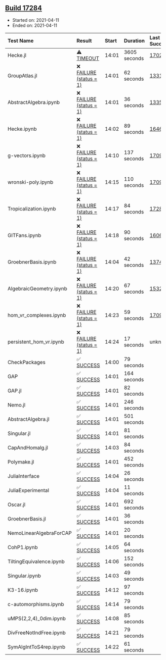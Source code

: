 ## [Build 17284](https://oscarci.mathematik.uni-kl.de/job/oscar/17284/)

* Started on: 2021-04-11
* Ended on: 2021-04-11

| Test Name    | Result | Start | Duration | Last Success | First Failure |
|:-------------|:-------|:------|:---------|:-------------|:--------------|
| Hecke.jl | ⚠ [TIMEOUT](https://oscarci.mathematik.uni-kl.de/job/oscar/17284/artifact/logs/build-17284/Hecke.jl.log) | 14:01 | 3605 seconds | [17022](https://oscarci.mathematik.uni-kl.de/job/oscar/17022/) | [17023](https://oscarci.mathematik.uni-kl.de/job/oscar/17023/) |
| GroupAtlas.jl | ❌ [FAILURE (status = 1)](https://oscarci.mathematik.uni-kl.de/job/oscar/17284/artifact/logs/build-17284/GroupAtlas.jl.log) | 14:01 | 62 seconds | [13311](https://oscarci.mathematik.uni-kl.de/job/oscar/13311/) | [13312](https://oscarci.mathematik.uni-kl.de/job/oscar/13312/) |
| AbstractAlgebra.ipynb | ❌ [FAILURE (status = 1)](https://oscarci.mathematik.uni-kl.de/job/oscar/17284/artifact/logs/build-17284/AbstractAlgebra.ipynb.log) | 14:01 | 36 seconds | [13355](https://oscarci.mathematik.uni-kl.de/job/oscar/13355/) | [13356](https://oscarci.mathematik.uni-kl.de/job/oscar/13356/) |
| Hecke.ipynb | ❌ [FAILURE (status = 1)](https://oscarci.mathematik.uni-kl.de/job/oscar/17284/artifact/logs/build-17284/Hecke.ipynb.log) | 14:02 | 89 seconds | [16463](https://oscarci.mathematik.uni-kl.de/job/oscar/16463/) | [16464](https://oscarci.mathematik.uni-kl.de/job/oscar/16464/) |
| g-vectors.ipynb | ❌ [FAILURE (status = 1)](https://oscarci.mathematik.uni-kl.de/job/oscar/17284/artifact/logs/build-17284/g-vectors.ipynb.log) | 14:10 | 137 seconds | [17099](https://oscarci.mathematik.uni-kl.de/job/oscar/17099/) | [17100](https://oscarci.mathematik.uni-kl.de/job/oscar/17100/) |
| wronski-poly.ipynb | ❌ [FAILURE (status = 1)](https://oscarci.mathematik.uni-kl.de/job/oscar/17284/artifact/logs/build-17284/wronski-poly.ipynb.log) | 14:15 | 110 seconds | [17098](https://oscarci.mathematik.uni-kl.de/job/oscar/17098/) | [17099](https://oscarci.mathematik.uni-kl.de/job/oscar/17099/) |
| Tropicalization.ipynb | ❌ [FAILURE (status = 1)](https://oscarci.mathematik.uni-kl.de/job/oscar/17284/artifact/logs/build-17284/Tropicalization.ipynb.log) | 14:17 | 84 seconds | [17282](https://oscarci.mathematik.uni-kl.de/job/oscar/17282/) | [17283](https://oscarci.mathematik.uni-kl.de/job/oscar/17283/) |
| GITFans.ipynb | ❌ [FAILURE (status = 1)](https://oscarci.mathematik.uni-kl.de/job/oscar/17284/artifact/logs/build-17284/GITFans.ipynb.log) | 14:18 | 90 seconds | [16068](https://oscarci.mathematik.uni-kl.de/job/oscar/16068/) | [16069](https://oscarci.mathematik.uni-kl.de/job/oscar/16069/) |
| GroebnerBasis.ipynb | ❌ [FAILURE (status = 1)](https://oscarci.mathematik.uni-kl.de/job/oscar/17284/artifact/logs/build-17284/GroebnerBasis.ipynb.log) | 14:04 | 42 seconds | [13748](https://oscarci.mathematik.uni-kl.de/job/oscar/13748/) | [13749](https://oscarci.mathematik.uni-kl.de/job/oscar/13749/) |
| AlgebraicGeometry.ipynb | ❌ [FAILURE (status = 1)](https://oscarci.mathematik.uni-kl.de/job/oscar/17284/artifact/logs/build-17284/AlgebraicGeometry.ipynb.log) | 14:20 | 67 seconds | [15322](https://oscarci.mathematik.uni-kl.de/job/oscar/15322/) | [15323](https://oscarci.mathematik.uni-kl.de/job/oscar/15323/) |
| hom_vr_complexes.ipynb | ❌ [FAILURE (status = 1)](https://oscarci.mathematik.uni-kl.de/job/oscar/17284/artifact/logs/build-17284/hom_vr_complexes.ipynb.log) | 14:23 | 59 seconds | [17099](https://oscarci.mathematik.uni-kl.de/job/oscar/17099/) | [17100](https://oscarci.mathematik.uni-kl.de/job/oscar/17100/) |
| persistent_hom_vr.ipynb | ❌ [FAILURE (status = 1)](https://oscarci.mathematik.uni-kl.de/job/oscar/17284/artifact/logs/build-17284/persistent_hom_vr.ipynb.log) | 14:24 | 17 seconds | unknown | unknown |
| CheckPackages | ✅ [SUCCESS](https://oscarci.mathematik.uni-kl.de/job/oscar/17284/artifact/logs/build-17284/CheckPackages.log) | 14:00 | 79 seconds |  |  |
| GAP | ✅ [SUCCESS](https://oscarci.mathematik.uni-kl.de/job/oscar/17284/artifact/logs/build-17284/GAP.log) | 14:01 | 164 seconds |  |  |
| GAP.jl | ✅ [SUCCESS](https://oscarci.mathematik.uni-kl.de/job/oscar/17284/artifact/logs/build-17284/GAP.jl.log) | 14:01 | 82 seconds |  |  |
| Nemo.jl | ✅ [SUCCESS](https://oscarci.mathematik.uni-kl.de/job/oscar/17284/artifact/logs/build-17284/Nemo.jl.log) | 14:01 | 246 seconds |  |  |
| AbstractAlgebra.jl | ✅ [SUCCESS](https://oscarci.mathematik.uni-kl.de/job/oscar/17284/artifact/logs/build-17284/AbstractAlgebra.jl.log) | 14:01 | 501 seconds |  |  |
| Singular.jl | ✅ [SUCCESS](https://oscarci.mathematik.uni-kl.de/job/oscar/17284/artifact/logs/build-17284/Singular.jl.log) | 14:01 | 81 seconds |  |  |
| CapAndHomalg.jl | ✅ [SUCCESS](https://oscarci.mathematik.uni-kl.de/job/oscar/17284/artifact/logs/build-17284/CapAndHomalg.jl.log) | 14:03 | 84 seconds |  |  |
| Polymake.jl | ✅ [SUCCESS](https://oscarci.mathematik.uni-kl.de/job/oscar/17284/artifact/logs/build-17284/Polymake.jl.log) | 14:01 | 452 seconds |  |  |
| JuliaInterface | ✅ [SUCCESS](https://oscarci.mathematik.uni-kl.de/job/oscar/17284/artifact/logs/build-17284/JuliaInterface.log) | 14:04 | 26 seconds |  |  |
| JuliaExperimental | ✅ [SUCCESS](https://oscarci.mathematik.uni-kl.de/job/oscar/17284/artifact/logs/build-17284/JuliaExperimental.log) | 14:04 | 11 seconds |  |  |
| Oscar.jl | ✅ [SUCCESS](https://oscarci.mathematik.uni-kl.de/job/oscar/17284/artifact/logs/build-17284/Oscar.jl.log) | 14:01 | 692 seconds |  |  |
| GroebnerBasis.jl | ✅ [SUCCESS](https://oscarci.mathematik.uni-kl.de/job/oscar/17284/artifact/logs/build-17284/GroebnerBasis.jl.log) | 14:01 | 36 seconds |  |  |
| NemoLinearAlgebraForCAP | ✅ [SUCCESS](https://oscarci.mathematik.uni-kl.de/job/oscar/17284/artifact/logs/build-17284/NemoLinearAlgebraForCAP.log) | 14:01 | 20 seconds |  |  |
| CohP1.ipynb | ✅ [SUCCESS](https://oscarci.mathematik.uni-kl.de/job/oscar/17284/artifact/logs/build-17284/CohP1.ipynb.log) | 14:05 | 64 seconds |  |  |
| TiltingEquivalence.ipynb | ✅ [SUCCESS](https://oscarci.mathematik.uni-kl.de/job/oscar/17284/artifact/logs/build-17284/TiltingEquivalence.ipynb.log) | 14:06 | 152 seconds |  |  |
| Singular.ipynb | ✅ [SUCCESS](https://oscarci.mathematik.uni-kl.de/job/oscar/17284/artifact/logs/build-17284/Singular.ipynb.log) | 14:03 | 49 seconds |  |  |
| K3-16.ipynb | ✅ [SUCCESS](https://oscarci.mathematik.uni-kl.de/job/oscar/17284/artifact/logs/build-17284/K3-16.ipynb.log) | 14:12 | 97 seconds |  |  |
| c-automorphisms.ipynb | ✅ [SUCCESS](https://oscarci.mathematik.uni-kl.de/job/oscar/17284/artifact/logs/build-17284/c-automorphisms.ipynb.log) | 14:14 | 79 seconds |  |  |
| uMPS(2,2,4)_0dim.ipynb | ✅ [SUCCESS](https://oscarci.mathematik.uni-kl.de/job/oscar/17284/artifact/logs/build-17284/uMPS-2-2-4-_0dim.ipynb.log) | 14:08 | 85 seconds |  |  |
| DivFreeNotIndFree.ipynb | ✅ [SUCCESS](https://oscarci.mathematik.uni-kl.de/job/oscar/17284/artifact/logs/build-17284/DivFreeNotIndFree.ipynb.log) | 14:21 | 79 seconds |  |  |
| SymAlgIntToS4rep.ipynb | ✅ [SUCCESS](https://oscarci.mathematik.uni-kl.de/job/oscar/17284/artifact/logs/build-17284/SymAlgIntToS4rep.ipynb.log) | 14:22 | 61 seconds |  |  |
